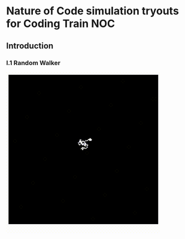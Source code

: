 # Nature of Code simulation tryouts for Coding Train NOC

## Introduction

### I.1 Random Walker
![Random Walker](./I.1/RandomWalker/random-walker.gif "Random Walker")